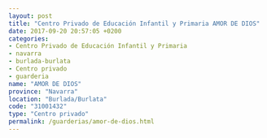 ```yaml
---
layout: post
title: "Centro Privado de Educación Infantil y Primaria AMOR DE DIOS"
date: 2017-09-20 20:57:05 +0200
categories:
- Centro Privado de Educación Infantil y Primaria
- navarra
- burlada-burlata
- Centro privado
- guarderia
name: "AMOR DE DIOS"
province: "Navarra"
location: "Burlada/Burlata"
code: "31001432"
type: "Centro privado"
permalink: /guarderias/amor-de-dios.html
---
```

